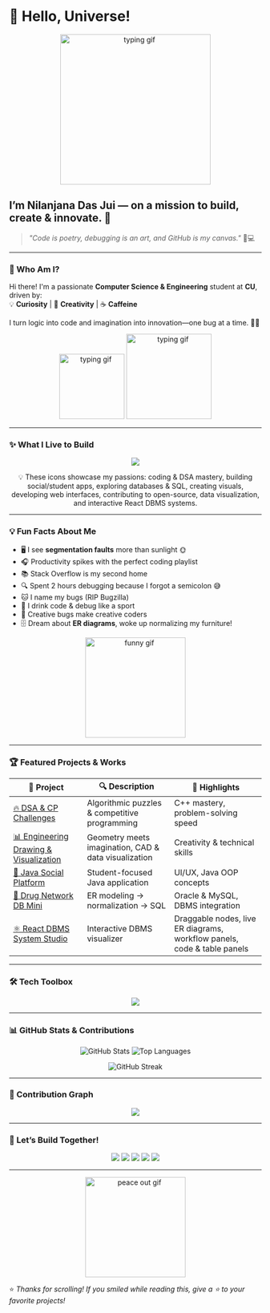 # 👋 Hello, Universe!  

<p align="center">
  <img src="https://media.giphy.com/media/v1.Y2lkPWVjZjA1ZTQ3bmM3dGtpY3JweXBsOXAwb2RiMWw0c2dlcG5leDhscmUyeWd6bGw1bSZlcD12MV9naWZzX3NlYXJjaCZjdD1n/3o7abooVPgeGpknXpu/giphy.gif" width="300" alt="typing gif" />
</p>

## I’m Nilanjana Das Jui — on a mission to build, create & innovate. 🚀  

> _"Code is poetry, debugging is an art, and GitHub is my canvas."_ 🎨💻  

---

### 🌟 Who Am I?

Hi there! I'm a passionate **Computer Science & Engineering** student at **CU**, driven by:  
💡 **Curiosity** | 🎨 **Creativity** | ☕ **Caffeine**

I turn logic into code and imagination into innovation—one bug at a time. 🐞💡

<p align="center">
   <img src="https://media.giphy.com/media/LmNwrBhejkK9EFP504/giphy.gif" width="130" alt="typing gif" />
  <img src="https://media.giphy.com/media/v1.Y2lkPWVjZjA1ZTQ3aXpoYjhxbHExajc3M2lvenM1NnJ3eTZ3bXRsbzYyc2plMXQxdm9xcyZlcD12MV9naWZzX3NlYXJjaCZjdD1n/93UOscPyDH8cdRfSaT/giphy.gif" width="170" alt="typing gif" />
</p>

---

### ✨ What I Live to Build

<p align="center">
  <img src="https://skillicons.dev/icons?i=cpp,java,python,react,html,css,js,mysql,oracle,figma" />
</p>

<p align="center">
💡 These icons showcase my passions: coding & DSA mastery, building social/student apps, exploring databases & SQL, creating visuals, developing web interfaces, contributing to open-source, data visualization, and interactive React DBMS systems.
</p>

---

### 💡 Fun Facts About Me

- 🖥️ I see **segmentation faults** more than sunlight 🌞  
- 🎧 Productivity spikes with the perfect coding playlist  
- 📚 Stack Overflow is my second home  
- 🔍 Spent 2 hours debugging because I forgot a semicolon 😅  
- 🐱 I name my bugs (RIP Bugzilla)  
- 🧃 I drink code & debug like a sport  
- 🌈 Creative bugs make creative coders  
- 🗄️ Dream about **ER diagrams**, woke up normalizing my furniture!  

<p align="center">
  <img src="https://media.giphy.com/media/v1.Y2lkPWVjZjA1ZTQ3b211NGUzZGRncXNxNjYxeDBldDVneTA3NmI4ZjgyMGQweXVmcDZkZiZlcD12MV9naWZzX3NlYXJjaCZjdD1n/Vcdbi5o470i9FACaZO/giphy.gif" width="200" alt="funny gif" />
</p>

---

### 🏆 Featured Projects & Works

| 🚀 Project | 🔍 Description | 🌟 Highlights |
|-----------|----------------|---------------|
| [🔥 DSA & CP Challenges](https://github.com/nilanjanajui) | Algorithmic puzzles & competitive programming | C++ mastery, problem-solving speed |
| [📊 Engineering Drawing & Visualization](https://github.com/nilanjanajui) | Geometry meets imagination, CAD & data visualization | Creativity & technical skills |
| [💬 Java Social Platform](https://github.com/nilanjanajui) | Student-focused Java application | UI/UX, Java OOP concepts |
| [🧠 Drug Network DB Mini](https://github.com/nilanjanajui) | ER modeling → normalization → SQL| Oracle & MySQL, DBMS integration |
| [⚛️ React DBMS System Studio](https://github.com/nilanjanajui) | Interactive DBMS visualizer | Draggable nodes, live ER diagrams, workflow panels, code & table panels |

---

### 🛠️ Tech Toolbox

<p align="center">
  <img src="https://skillicons.dev/icons?i=cpp,java,python,js,react,html,css,mysql,oracle,figma,github,vscode,latex" />
</p>

---

### 📊 GitHub Stats & Contributions

<p align="center">
  <img src="https://github-readme-stats.vercel.app/api?username=nilanjanajui&show_icons=true&theme=radical" alt="GitHub Stats" />
  <img src="https://github-readme-stats.vercel.app/api/top-langs/?username=nilanjanajui&layout=compact&theme=radical" alt="Top Languages" />
</p>

<p align="center">
  <img src="https://github-readme-streak-stats.herokuapp.com/?user=nilanjanajui&theme=radical" alt="GitHub Streak" />
</p>

---

### 🌿 Contribution Graph

<p align="center">
  <img src="https://github-readme-activity-graph.vercel.app/graph?username=nilanjanajui&theme=radical" />
</p>

---

### 🤝 Let’s Build Together!

<p align="center">
  <a href="mailto:nilanjana.csecu@gmail.com"><img src="https://skillicons.dev/icons?i=gmail" /></a>
  <a href="https://x.com/Nilanjana_Jui04"><img src="https://skillicons.dev/icons?i=twitter" /></a>
  <a href="https://www.linkedin.com/in/nilanjana-jui-759402286/"><img src="https://skillicons.dev/icons?i=linkedin" /></a>
  <a href="https://www.facebook.com/share/1ESuwQJ5bR/"><img src="https://skillicons.dev/icons?i=facebook" /></a>
  <a href="https://www.instagram.com/nilanjana.jui04/"><img src="https://skillicons.dev/icons?i=instagram" /></a>
</p>

---

<p align="center">
  <img src="https://media.giphy.com/media/v1.Y2lkPWVjZjA1ZTQ3Mnk1OTgxejY3NXFnbzNvems5bHRsY2RzYWxycm13YnhlZGJqeW45MyZlcD12MV9naWZzX3NlYXJjaCZjdD1n/PXvCWUnmqVdks/giphy.gif" width="200" alt="peace out gif" />
</p>

⭐ _Thanks for scrolling! If you smiled while reading this, give a ⭐ to your favorite projects!_
